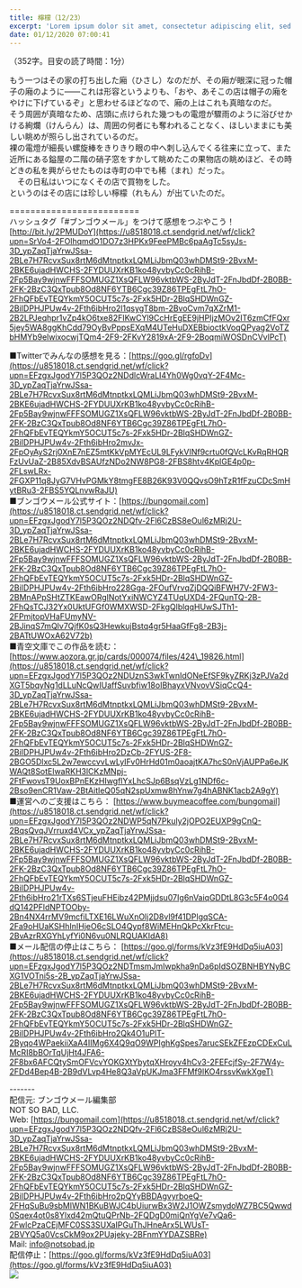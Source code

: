```yaml
---
title: 檸檬（12/23）
excerpt: 'Lorem ipsum dolor sit amet, consectetur adipiscing elit, sed do eiusmod tempor incididunt ut labore et dolore magna aliqua. Praesent elementum facilisis leo vel fringilla est ullamcorper eget. At imperdiet dui accumsan sit amet nulla facilisi morbi tempus.'
date: 01/12/2020 07:00:41
---
```


（352字。目安の読了時間：1分）  
  
もう一つはその家の打ち出した廂（ひさし）なのだが、その廂が眼深に冠った帽子の廂のように――これは形容というよりも、「おや、あそこの店は帽子の廂をやけに下げているぞ」と思わせるほどなので、廂の上はこれも真暗なのだ。  
そう周囲が真暗なため、店頭に点けられた幾つもの電燈が驟雨のように浴びせかける絢爛（けんらん）は、周囲の何者にも奪われることなく、ほしいままにも美しい眺めが照らし出されているのだ。  
裸の電燈が細長い螺旋棒をきりきり眼の中へ刺し込んでくる往来に立って、また近所にある鎰屋の二階の硝子窓をすかして眺めたこの果物店の眺めほど、その時どきの私を興がらせたものは寺町の中でも稀（まれ）だった。  
　その日私はいつになくその店で買物をした。  
というのはその店には珍しい檸檬（れもん）が出ていたのだ。  
  
\=========================  
ハッシュタグ「#ブンゴウメール」をつけて感想をつぶやこう！　  
[http://bit.ly/2PMUDoY](https://u8518018.ct.sendgrid.net/wf/click?upn=SrVo4-2FOlhqmdO1DO7z3HPKx9FeePMBc6paAgTc5syJs-3D_ypZaqTjaYrwJSsa-2BLe7H7RcvxSux8rtM6dMtnptkxLQMLiJbmQ03whDMSt9-2BvxM-2BKE6ujadHWCHS-2FYDUUXrKB1ko48yvbyCc0cRihB-2Fp5Bay9wjnwFFFSOMUGZ1XsQFLW96vktbWS-2ByJdT-2FnJbdDf-2B0BB-2FK-2BzC3QxTpub8Od8NF6YTB6Cgc39Z86TPEgFtL7hO-2FhQFbEvTEQYkmY5OCUT5c7s-2Fxk5HDr-2BlqSHDWnGZ-2BiIDPHJPUw4v-2Fth6ibHro2l1qsygT8bm-2BvoCvm7qXZrM1-2B2LPJeqhpr1vZp4kO6txe82FIKwCYl9CcHrEgEE9jHPIjzMOv2IT6zmCfFQxr5jey5WA8ggKhCdd79OyBvPppsEXqM4UTeHuDXEBbioctkVoqQPyag2VoTZbHMYb9elwixocwjTQm4-2F9-2FKvY2819xA-2F9-2BoqmiWOSDnCVvlPcT)  
  
■Twitterでみんなの感想を見る：[https://goo.gl/rgfoDv](https://u8518018.ct.sendgrid.net/wf/click?upn=EFzgxJgodY7l5P3QOz2NDdlcWraLI4Yh0Wg0vqY-2F4Mc-3D_ypZaqTjaYrwJSsa-2BLe7H7RcvxSux8rtM6dMtnptkxLQMLiJbmQ03whDMSt9-2BvxM-2BKE6ujadHWCHS-2FYDUUXrKB1ko48yvbyCc0cRihB-2Fp5Bay9wjnwFFFSOMUGZ1XsQFLW96vktbWS-2ByJdT-2FnJbdDf-2B0BB-2FK-2BzC3QxTpub8Od8NF6YTB6Cgc39Z86TPEgFtL7hO-2FhQFbEvTEQYkmY5OCUT5c7s-2Fxk5HDr-2BlqSHDWnGZ-2BiIDPHJPUw4v-2Fth6ibHro2mvJx-2FpOyAyS2rj0XnE7nEZ5mtKkVpMYEcUL9LFykVINf9crtu0fQVcLKvRqRHQRFzUvUaZ-2B85XdvBSAUfzNDo2NW8PG8-2FBS8htv4KplGE4p0p-2FLswLRx-2FGXP11q8JyG7VHvPGMkY8tmgFE8B26K93V0QQvsO9hTzR1fFzuCDcSmHytBRu3-2FBS5YQLnvwRaJU)  
■ブンゴウメール公式サイト：[https://bungomail.com](https://u8518018.ct.sendgrid.net/wf/click?upn=EFzgxJgodY7l5P3QOz2NDQfv-2Fl6CzBS8eOul6zMRj2U-3D_ypZaqTjaYrwJSsa-2BLe7H7RcvxSux8rtM6dMtnptkxLQMLiJbmQ03whDMSt9-2BvxM-2BKE6ujadHWCHS-2FYDUUXrKB1ko48yvbyCc0cRihB-2Fp5Bay9wjnwFFFSOMUGZ1XsQFLW96vktbWS-2ByJdT-2FnJbdDf-2B0BB-2FK-2BzC3QxTpub8Od8NF6YTB6Cgc39Z86TPEgFtL7hO-2FhQFbEvTEQYkmY5OCUT5c7s-2Fxk5HDr-2BlqSHDWnGZ-2BiIDPHJPUw4v-2Fth6ibHro228Gga-2FOufVrvqZjDQQiBFWH7V-2FW3-2BMnAPpSHtZTKEawORglNotYxiNWCYZ4TUqUXD4-2FQunTQ-2B-2FhQsTCJ32Yx0UktUFGf0WMXWSD-2FkgQlblqqHUwSJTh1-2FPmjtopVHaFUmyNV-2BJinqS7mQlv7QjfK0sQ3HewkujBstq4gr5HaaGfFg8-2B3j-2BATtUWOxA62V72b)  
■青空文庫でこの作品を読む：[https://www.aozora.gr.jp/cards/000074/files/424\_19826.html](https://u8518018.ct.sendgrid.net/wf/click?upn=EFzgxJgodY7l5P3QOz2NDUznS3wkTwnIdONeEfSF9kyZRKj3zPJVa2dXGT5bqyNg1dLLuNcQwIUaffSuvbfiw18oIBhayxVNvovVSiqCcQ4-3D_ypZaqTjaYrwJSsa-2BLe7H7RcvxSux8rtM6dMtnptkxLQMLiJbmQ03whDMSt9-2BvxM-2BKE6ujadHWCHS-2FYDUUXrKB1ko48yvbyCc0cRihB-2Fp5Bay9wjnwFFFSOMUGZ1XsQFLW96vktbWS-2ByJdT-2FnJbdDf-2B0BB-2FK-2BzC3QxTpub8Od8NF6YTB6Cgc39Z86TPEgFtL7hO-2FhQFbEvTEQYkmY5OCUT5c7s-2Fxk5HDr-2BlqSHDWnGZ-2BiIDPHJPUw4v-2Fth6ibHro2DzCb-2FYUS-2F8-2BGO5Dlxc5L2w7ewccvvLwLyIFv0HrHd01m0aoajtKA7hcS0nVjAUPPa6eJKWAQt8SotElwaRKH3lCKzMNpj-2FtFwovsT9UoxBPnEKzHIwgflYxLhcSJp6BsqVzLg1NDf6c-2Bso9enCR1Vaw-2BtAitleQ05qN2spUxmw8hYnw7g4hABNK1acb2A9gY)  
■運営へのご支援はこちら： [https://www.buymeacoffee.com/bungomail](https://u8518018.ct.sendgrid.net/wf/click?upn=EFzgxJgodY7l5P3QOz2NDWP5qN7Pkuly2jOPO2EUXP9gCnQ-2BqsQvqJVrruxd4VCx_ypZaqTjaYrwJSsa-2BLe7H7RcvxSux8rtM6dMtnptkxLQMLiJbmQ03whDMSt9-2BvxM-2BKE6ujadHWCHS-2FYDUUXrKB1ko48yvbyCc0cRihB-2Fp5Bay9wjnwFFFSOMUGZ1XsQFLW96vktbWS-2ByJdT-2FnJbdDf-2B0BB-2FK-2BzC3QxTpub8Od8NF6YTB6Cgc39Z86TPEgFtL7hO-2FhQFbEvTEQYkmY5OCUT5c7s-2Fxk5HDr-2BlqSHDWnGZ-2BiIDPHJPUw4v-2Fth6ibHro21rTXs6STjeuFHEibz42PMjjdsu07Ig6nVaiqGDDtL8G3c5F4o0G4dQ142PFldNPTOOby-2Bn4NX4rrMV9mcfiLTXE16LWuXnOlj2D8vl9f41DPlgqSCA-2Fa9oHUaKSHhInIHjeO6cSLO4Qypf8WiMEHnQkPcXkrFtcu-2BvAzrRXGYhLyfYi0N6vu0NLRQUAKIdA8)  
■メール配信の停止はこちら： [https://goo.gl/forms/kVz3fE9HdDq5iuA03](https://u8518018.ct.sendgrid.net/wf/click?upn=EFzgxJgodY7l5P3QOz2NDTmsmJmIwpkha9nDa6pIdSOZBNHBYNyBCXG1VOTni5s-2B_ypZaqTjaYrwJSsa-2BLe7H7RcvxSux8rtM6dMtnptkxLQMLiJbmQ03whDMSt9-2BvxM-2BKE6ujadHWCHS-2FYDUUXrKB1ko48yvbyCc0cRihB-2Fp5Bay9wjnwFFFSOMUGZ1XsQFLW96vktbWS-2ByJdT-2FnJbdDf-2B0BB-2FK-2BzC3QxTpub8Od8NF6YTB6Cgc39Z86TPEgFtL7hO-2FhQFbEvTEQYkmY5OCUT5c7s-2Fxk5HDr-2BlqSHDWnGZ-2BiIDPHJPUw4v-2Fth6ibHro2Qk4O1uPlT-2Byqo4WPaekiiXaA4IIMg6X4Q9qO9WPIghKgSpes7arucSEkZFEzpCDExCuLMcRI8bBOrTqUjHt4JFA6-2F8bx6AFCQtySmOFVcvYOKGXtYbytqXHroyv4hCv3-2FEFcjfSy-2F7W4y-2FDd4Bep4B-2B9dVLvp4He8Q3aVpUKJma3FFMf9lKO4rssvKwkXgeT)  
  
\-------  
配信元: ブンゴウメール編集部  
NOT SO BAD, LLC.  
Web: [https://bungomail.com](https://u8518018.ct.sendgrid.net/wf/click?upn=EFzgxJgodY7l5P3QOz2NDQfv-2Fl6CzBS8eOul6zMRj2U-3D_ypZaqTjaYrwJSsa-2BLe7H7RcvxSux8rtM6dMtnptkxLQMLiJbmQ03whDMSt9-2BvxM-2BKE6ujadHWCHS-2FYDUUXrKB1ko48yvbyCc0cRihB-2Fp5Bay9wjnwFFFSOMUGZ1XsQFLW96vktbWS-2ByJdT-2FnJbdDf-2B0BB-2FK-2BzC3QxTpub8Od8NF6YTB6Cgc39Z86TPEgFtL7hO-2FhQFbEvTEQYkmY5OCUT5c7s-2Fxk5HDr-2BlqSHDWnGZ-2BiIDPHJPUw4v-2Fth6ibHro2pQYyBBDAgvyrboeQ-2FHqSuBu9sbMlWN1BKuBWJC4bUiurwBx3W2J1OWZsmydoWZ7BC5Qwwd0Sqex4ot0s8Ylxd42mQtuQPrNb-2FQDgD0miQnYgVe7vQa6-2FwlcPzaCEjMFC0SS3SUXaIPGuThJHneArx5LWUsT-2BVYQ5a0VcsCkM9ox2PUajeky-2BFnmYYDAZSBRe)  
Mail: info@notsobad.jp  
配信停止：[https://goo.gl/forms/kVz3fE9HdDq5iuA03](https://goo.gl/forms/kVz3fE9HdDq5iuA03)  
![](https://u8518018.ct.sendgrid.net/wf/open?upn=ypZaqTjaYrwJSsa-2BLe7H7RcvxSux8rtM6dMtnptkxLQMLiJbmQ03whDMSt9-2BvxM-2BKE6ujadHWCHS-2FYDUUXrKB1ko48yvbyCc0cRihB-2Fp5Bay9wjnwFFFSOMUGZ1XsQFLW96vktbWS-2ByJdT-2FnJbdDf-2B0BB-2FK-2BzC3QxTpub8Od8NF6YTB6Cgc39Z86TPEgFtL7hO-2FhQFbEvTEQYkmY5OCUT5c7s-2Fxk5HDr-2BlqSHDWnGZ-2BiIDPHJPUw4v-2Fth6ibHro2DIn8j-2BrjAHaqdNO4s9N7uH3DDSw7TH3GBBQic8w-2FHdyEG9vaExaBfyekkUuc0HiOQhQQL-2BSq0AthLl6xBvWoadYo-2BL1qb614qGtrufx9OR7LmocquukjDLYQqQetLISSvbEf37rPODm2Cqx1fxFoW-2FxqtzBPDBJu6uGefB0q1lNjaFQoPnSkUISQGUYZN8aSYhpoEfL-2BXZPAij2YmWfQbQ-3D-3D)
